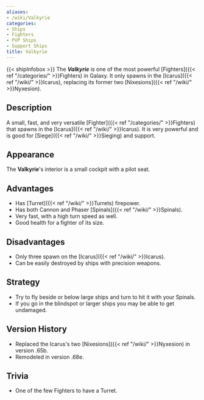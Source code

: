 ```yaml
---
aliases:
- /wiki/Valkyrie
categories:
- Ships
- Fighters
- PVP Ships
- Support Ships
title: Valkyrie
---
```


{{< shipInfobox >}} The **_Valkyrie_** is one of the most powerful [Fighters]({{< ref "/categories/" >}}Fighters) in Galaxy. It only spawns in the [Icarus]({{< ref "/wiki/" >}}Icarus), replacing its former two [Nixesions]({{< ref "/wiki/" >}}Nyxesion).

## Description

A small, fast, and very versatile [Fighter]({{< ref "/categories/" >}}Fighters) that spawns in the [Icarus]({{< ref "/wiki/" >}}Icarus). It is very powerful and is good for [Siege]({{< ref "/wiki/" >}}Sieging) and support.

## Appearance

The **Valkyrie**'s interior is a small cockpit with a pilot seat.

## Advantages

- Has [Turret]({{< ref "/wiki/" >}}Turrets) firepower.
- Has both Cannon and Phaser [Spinals]({{< ref "/wiki/" >}}Spinals).
- Very fast, with a high turn speed as well.
- Good health for a fighter of its size.

## Disadvantages

- Only three spawn on the [Icarus]({{< ref "/wiki/" >}}Icarus).
- Can be easily destroyed by ships with precision weapons.

## Strategy

- Try to fly beside or below large ships and turn to hit it with your Spinals.
- If you go in the blindspot or larger ships you may be able to get undamaged.

## Version History 

- Replaced the Icarus's two [Nixesions]({{< ref "/wiki/" >}}Nyxesion) in version .65b.
- Remodeled in version .68e.

## Trivia

- One of the few Fighters to have a Turret.